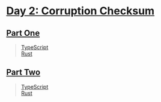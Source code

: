 # [Day 2: Corruption Checksum](https://adventofcode.com/2017/day/2)

## [Part One](https://adventofcode.com/2017/day/2#part1)

> [TypeScript](/solutions/typescript/2017/02/src/p1.ts)\
> [Rust](/solutions/rust/2017/02/src/lib.rs)

## [Part Two](https://adventofcode.com/2017/day/2#part2)

> [TypeScript](/solutions/typescript/2017/02/src/p2.ts)\
> [Rust](/solutions/rust/2017/02/src/lib.rs)
